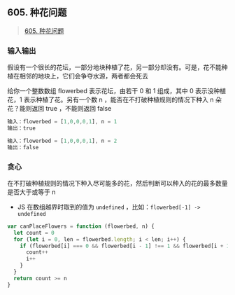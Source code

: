 ## 605. 种花问题

> [605. 种花问题](https://leetcode-cn.com/problems/can-place-flowers/)

### 输入输出

假设有一个很长的花坛，一部分地块种植了花，另一部分却没有。可是，花不能种植在相邻的地块上，它们会争夺水源，两者都会死去

给你一个整数数组  flowerbed 表示花坛，由若干 0 和 1 组成，其中 0 表示没种植花，1 表示种植了花。另有一个数 n ，能否在不打破种植规则的情况下种入 n 朵花？能则返回 true ，不能则返回 false

```js
输入：flowerbed = [1,0,0,0,1], n = 1
输出：true
```

```js
输入：flowerbed = [1,0,0,0,1], n = 2
输出：false
```

### 贪心

在不打破种植规则的情况下种入尽可能多的花，然后判断可以种入的花的最多数量是否大于或等于 n

- JS 在数组越界时取到的值为 `undefined` ，比如：`flowerbed[-1] -> undefined`

```js
var canPlaceFlowers = function (flowerbed, n) {
  let count = 0
  for (let i = 0, len = flowerbed.length; i < len; i++) {
    if (flowerbed[i] === 0 && flowerbed[i - 1] !== 1 && flowerbed[i + 1] !== 1) {
      count++
      i++
    }
  }
  return count >= n
}
```